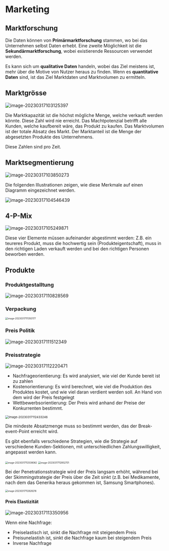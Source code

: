 # Marketing

## Marktforschung

Die Daten können von **Primärmarktforschung** stammen, wo bei das Unternehmen selbst Daten erhebt. Eine zweite Möglichkeit ist die **Sekundärmarktforschung**, wobei existierende Ressourcen verwendet werden.

Es kann sich um **qualitative Daten** handeln, wobei das Ziel  meistens ist, mehr über die Motive von Nutzer heraus zu finden. Wenn es **quantitative Daten** sind, ist das Ziel Marktdaten und Marktvolumen zu ermitteln.

## Marktgrösse

![image-20230317103125397](res/Marketing/image-20230317103125397.png)

Die Marktkapazität ist die höchst mögliche Menge, welche verkauft werden könnte. Diese Zahl wird nie erreicht. Das Machtpotenzial betrifft alle Kunden, welche kaufbereit wäre, das Produkt zu kaufen. Das Marktvolumen ist der totale Absatz des Markt. Der Marktanteil ist die Menge der abgesetzten Produkte des Unternehmens.

Diese Zahlen sind pro Zeit.

## Marktsegmentierung

![image-20230317103850273](res/Marketing/image-20230317103850273.png)

Die folgenden Illustrationen zeigen, wie diese Merkmale auf einen Diagramm eingezeichnet werden. 

![image-20230317104546439](res/Marketing/image-20230317104546439.png)

## 4-P-Mix

![image-20230317105249871](res/Marketing/image-20230317105249871.png)

Diese vier Elemente müssen aufeinander abgestimmt werden: Z.B. ein teureres Produkt, muss die hochwertig sein (Produkteigentschaft), muss in den richtigen Laden verkauft werden und bei den richtigen Personen beworben werden.

## Produkte

### Produktgestalltung

![image-20230317110828569](res/Marketing/image-20230317110828569.png)

### Verpackung

<img src="res/Marketing/image-20230317111350177.png" alt="image-20230317111350177" style="zoom: 50%;" />

### Preis Politik

![image-20230317111512349](res/Marketing/image-20230317111512349.png)

### Preisstrategie

![image-20230317112220471](res/Marketing/image-20230317112220471.png)

* Nachfrageorientierung: Es wird analysiert, wie viel der Kunde bereit ist zu zahlen
* Kostenorientierung: Es wird berechnet, wie viel die Produktion des Produktes kostet, und wie viel daran verdient werden soll. An Hand von dem wird der Preis festgelegt
* Wettbewerbsorientierung: Der Preis wird anhand der Preise der Konkurrenten bestimmt.

<img src="res/Marketing/image-20230317112433246.png" alt="image-20230317112433246" style="zoom:67%;" />

Die mindeste Absatzmenge muss so bestimmt werden, das der Break-event-Point erreicht wird.

Es gibt ebenfalls verschiedene Strategien, wie die Strategie auf verschiedene Kunden-Sektionen, mit unterschiedlichen Zahlungswilligkeit, angepasst werden kann.

<img src="res/Marketing/image-20230317112538062.png" alt="image-20230317112538062" style="zoom:50%;" />

<img src="res/Marketing/image-20230317112852701.png" alt="image-20230317112852701" style="zoom:50%;" />

Bei der Penetrationsstrategie wird der Preis langsam erhöht, während bei der Skimmingstrategie der Preis über die Zeit sinkt (z.B. bei Medikamente, nach dem das Generika heraus gekommen ist, Samsung Smartphones).

<img src="res/Marketing/image-20230317112828216.png" alt="image-20230317112828216" style="zoom: 50%;" />

#### Preis Elastizität

![image-20230317113350956](res/Marketing/image-20230317113350956.png)

Wenn eine Nachfrage:

* Preiselastisch ist, sinkt die Nachfrage mit steigendem Preis
* Preisunelastish ist,  sinkt die Nachfrage kaum bei steigendem Preis
* Inverse Nachfrage